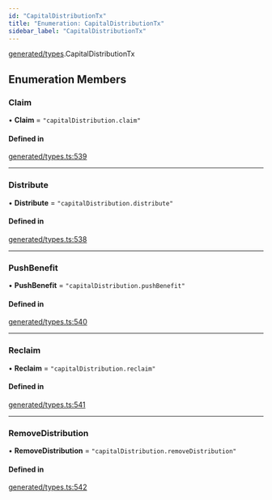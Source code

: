```yaml
---
id: "CapitalDistributionTx"
title: "Enumeration: CapitalDistributionTx"
sidebar_label: "CapitalDistributionTx"
---
```


[generated/types](../../../../modules/Generated/Types/Types.md).CapitalDistributionTx

## Enumeration Members

### Claim

• **Claim** = ``"capitalDistribution.claim"``

#### Defined in

[generated/types.ts:539](https://github.com/PolymeshAssociation/polymesh-sdk/blob/95f248df/src/generated/types.ts#L539)

___

### Distribute

• **Distribute** = ``"capitalDistribution.distribute"``

#### Defined in

[generated/types.ts:538](https://github.com/PolymeshAssociation/polymesh-sdk/blob/95f248df/src/generated/types.ts#L538)

___

### PushBenefit

• **PushBenefit** = ``"capitalDistribution.pushBenefit"``

#### Defined in

[generated/types.ts:540](https://github.com/PolymeshAssociation/polymesh-sdk/blob/95f248df/src/generated/types.ts#L540)

___

### Reclaim

• **Reclaim** = ``"capitalDistribution.reclaim"``

#### Defined in

[generated/types.ts:541](https://github.com/PolymeshAssociation/polymesh-sdk/blob/95f248df/src/generated/types.ts#L541)

___

### RemoveDistribution

• **RemoveDistribution** = ``"capitalDistribution.removeDistribution"``

#### Defined in

[generated/types.ts:542](https://github.com/PolymeshAssociation/polymesh-sdk/blob/95f248df/src/generated/types.ts#L542)
